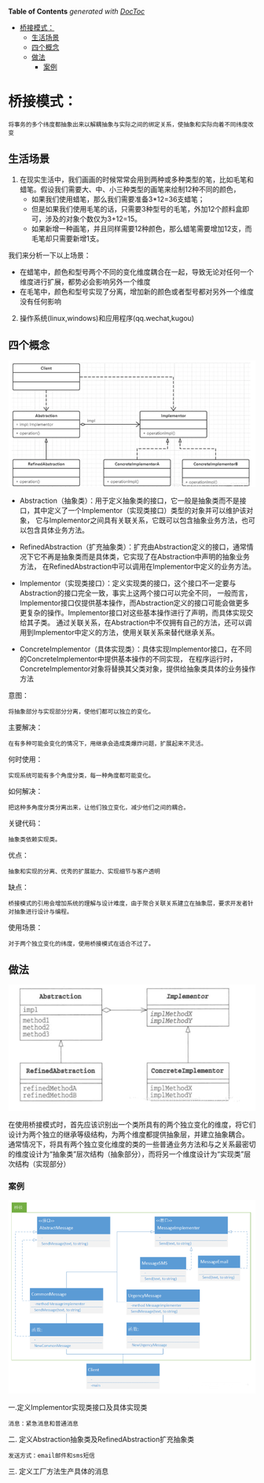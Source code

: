 <!-- START doctoc generated TOC please keep comment here to allow auto update -->
<!-- DON'T EDIT THIS SECTION, INSTEAD RE-RUN doctoc TO UPDATE -->
**Table of Contents**  *generated with [DocToc](https://github.com/thlorenz/doctoc)*

- [桥接模式：](#%E6%A1%A5%E6%8E%A5%E6%A8%A1%E5%BC%8F)
  - [生活场景](#%E7%94%9F%E6%B4%BB%E5%9C%BA%E6%99%AF)
  - [四个概念](#%E5%9B%9B%E4%B8%AA%E6%A6%82%E5%BF%B5)
  - [做法](#%E5%81%9A%E6%B3%95)
    - [案例](#%E6%A1%88%E4%BE%8B)

<!-- END doctoc generated TOC please keep comment here to allow auto update -->

# 桥接模式：
    将事务的多个纬度都抽象出来以解耦抽象与实际之间的绑定关系，使抽象和实际向着不同纬度改变

## 生活场景

1. 在现实生活中，我们画画的时候常常会用到两种或多种类型的笔，比如毛笔和蜡笔。假设我们需要大、中、小三种类型的画笔来绘制12种不同的颜色，
   - 如果我们使用蜡笔，那么我们需要准备3*12=36支蜡笔；
   - 但是如果我们使用毛笔的话，只需要3种型号的毛笔，外加12个颜料盒即可，涉及的对象个数仅为3+12=15。
   - 如果新增一种画笔，并且同样需要12种颜色，那么蜡笔需要增加12支，而毛笔却只需要新增1支。

我们来分析一下以上场景：
   - 在蜡笔中，颜色和型号两个不同的变化维度耦合在一起，导致无论对任何一个维度进行扩展，都势必会影响另外一个维度
   - 在毛笔中，颜色和型号实现了分离，增加新的颜色或者型号都对另外一个维度没有任何影响

2. 操作系统(linux,windows)和应用程序(qq.wechat,kugou)

## 四个概念
![](process1.png)

- Abstraction（抽象类）：用于定义抽象类的接口，它一般是抽象类而不是接口，其中定义了一个Implementor（实现类接口）类型的对象并可以维护该对象，
    它与Implementor之间具有关联关系，它既可以包含抽象业务方法，也可以包含具体业务方法。
    
- RefinedAbstraction（扩充抽象类）：扩充由Abstraction定义的接口，通常情况下它不再是抽象类而是具体类，它实现了在Abstraction中声明的抽象业务方法，
    在RefinedAbstraction中可以调用在Implementor中定义的业务方法。
    
- Implementor（实现类接口）：定义实现类的接口，这个接口不一定要与Abstraction的接口完全一致，事实上这两个接口可以完全不同，
    一般而言，Implementor接口仅提供基本操作，而Abstraction定义的接口可能会做更多更复杂的操作。Implementor接口对这些基本操作进行了声明，而具体实现交给其子类。
    通过关联关系，在Abstraction中不仅拥有自己的方法，还可以调用到Implementor中定义的方法，使用关联关系来替代继承关系。
    
- ConcreteImplementor（具体实现类）：具体实现Implementor接口，在不同的ConcreteImplementor中提供基本操作的不同实现，
    在程序运行时，ConcreteImplementor对象将替换其父类对象，提供给抽象类具体的业务操作方法

意图：
    
    将抽象部分与实现部分分离，使他们都可以独立的变化。

主要解决：
    
    在有多种可能会变化的情况下，用继承会造成类爆炸问题，扩展起来不灵活。

何时使用：

    实现系统可能有多个角度分类，每一种角度都可能变化。

如何解决：
    
    把这种多角度分类分离出来，让他们独立变化，减少他们之间的耦合。

关键代码：
    
    抽象类依赖实现类。

优点：
    
    抽象和实现的分离、优秀的扩展能力、实现细节与客户透明

缺点：
    
    桥接模式的引用会增加系统的理解与设计难度，由于聚合关联关系建立在抽象层，要求开发者针对抽象进行设计与编程。

使用场景：

    对于两个独立变化的纬度，使用桥接模式在适合不过了。
## 做法
![](process2.png)

在使用桥接模式时，首先应该识别出一个类所具有的两个独立变化的维度，将它们设计为两个独立的继承等级结构，为两个维度都提供抽象层，并建立抽象耦合。
通常情况下，将具有两个独立变化维度的类的一些普通业务方法和与之关系最密切的维度设计为“抽象类”层次结构（抽象部分），而将另一个维度设计为“实现类”层次结构（实现部分）

### 案例
![](example.png)

一.定义Implementor实现类接口及具体实现类

    消息：紧急消息和普通消息

二. 定义Abstraction抽象类及RefinedAbstraction扩充抽象类
    
    发送方式：email邮件和sms短信

三. 定义工厂方法生产具体的消息
